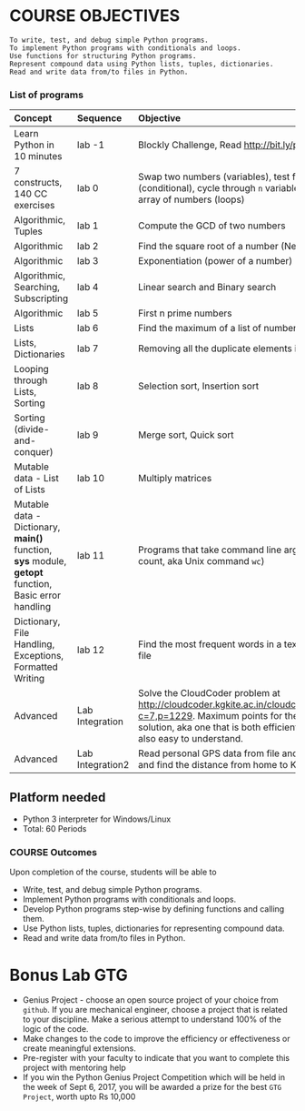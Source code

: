 # COURSE OBJECTIVES
    To write, test, and debug simple Python programs.
    To implement Python programs with conditionals and loops.
    Use functions for structuring Python programs.
    Represent compound data using Python lists, tuples, dictionaries.
    Read and write data from/to files in Python.
 
### List of programs

|Concept |Sequence | Objective|
|:------|:-------|:-----------|
|Learn Python in 10 minutes|lab -1 | Blockly Challenge, Read http://bit.ly/python10 | 
|7 constructs, 140 CC exercises|lab 0 | Swap two numbers (variables), test for Leap Year (conditional), cycle through `n` variables, and sum of array of numbers (loops) | 
|Algorithmic, Tuples| lab 1 | Compute the GCD of two numbers |
|Algorithmic |lab 2 | Find the square root of a number (Newton’s method)
|Algorithmic |lab 3 | Exponentiation (power of a number)
|Algorithmic, Searching, Subscripting| lab 4 | Linear search and Binary search
|Algorithmic | lab 5 | First n prime numbers
|Lists | lab 6 | Find the maximum of a list of numbers
|Lists, Dictionaries |lab 7 | Removing  all the duplicate elements in a list
|Looping through Lists, Sorting |lab 8 | Selection sort, Insertion sort
|Sorting (divide-and-conquer) |lab 9 | Merge sort, Quick sort
|Mutable data - List of Lists |lab 10 | Multiply matrices
|Mutable data - Dictionary, **main()** function, **sys** module, **getopt** function, Basic error handling |lab 11 | Programs that take command line arguments (word count, aka Unix command `wc`)
|Dictionary, File Handling, Exceptions, Formatted Writing |lab 12 | Find the most frequent words in a text read from a file
|Advanced |Lab Integration| Solve the CloudCoder problem at  http://cloudcoder.kgkite.ac.in/cloudcoder/#exercise?c=7,p=1229. Maximum points for the most elegant solution, aka one that is both efficient and one that is also easy to understand. 
|Advanced |Lab Integration2| Read personal GPS data from file and plot on a map and find the distance from home to KITE | 

	 
## Platform needed
- Python 3 interpreter for Windows/Linux
- Total: 60 Periods 

### COURSE Outcomes

Upon completion of the course, students will be able to

- Write, test, and debug simple Python programs.
- Implement Python programs with conditionals and loops.
- Develop Python programs step-wise by defining functions and calling them.
- Use Python lists, tuples, dictionaries for representing compound data.
- Read and write data from/to files in Python.


# Bonus Lab GTG 
- Genius Project - choose an open source project of your choice from `github`. If you are mechanical engineer, choose a project that is related to your discipline. Make a serious attempt to understand 100%  of the logic of the code. 
- Make changes to the code to improve the efficiency or effectiveness or create meaningful extensions. 
- Pre-register with your faculty to indicate that you want to complete this project with mentoring help 
- If you win the Python Genius Project Competition which will be held in the week of Sept 6, 2017, you will be awarded a prize for the best `GTG Project`,  worth upto Rs 10,000 




